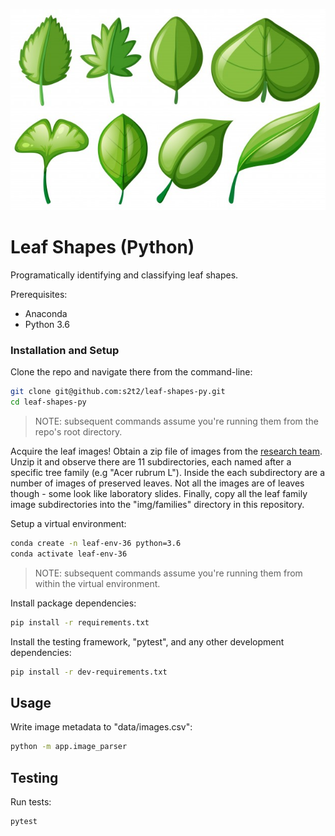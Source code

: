 
![](/img/leaf-shapes.jpg)

# Leaf Shapes (Python)

Programatically identifying and classifying leaf shapes.

Prerequisites:

  + Anaconda
  + Python 3.6

### Installation and Setup

Clone the repo and navigate there from the command-line:

```sh
git clone git@github.com:s2t2/leaf-shapes-py.git
cd leaf-shapes-py
```

> NOTE: subsequent commands assume you're running them from the repo's root directory.

Acquire the leaf images! Obtain a zip file of images from the [research team](http://peabody.yale.edu/). Unzip it and observe there are 11 subdirectories, each named after a specific tree family (e.g "Acer rubrum L"). Inside the each subdirectory are a number of images of preserved leaves. Not all the images are of leaves though - some look like laboratory slides. Finally, copy all the leaf family image subdirectories into the "img/families" directory in this repository.

Setup a virtual environment:

```sh
conda create -n leaf-env-36 python=3.6
conda activate leaf-env-36
```

> NOTE: subsequent commands assume you're running them from within the virtual environment.

Install package dependencies:

```sh
pip install -r requirements.txt
```

Install the testing framework, "pytest", and any other development dependencies:

```sh
pip install -r dev-requirements.txt
```

## Usage

Write image metadata to "data/images.csv":

```sh
python -m app.image_parser
```

## Testing

Run tests:

```sh
pytest
```
